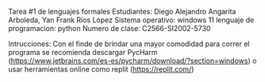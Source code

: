 Tarea #1 de lenguajes formales
Estudiantes: Diego Alejandro Angarita Arboleda, Yan Frank Ríos López
Sistema operativo: windows 11
lenguaje de programacion: python
Numero de clase: C2566-SI2002-5730

Intrucciones:
Con el finde de brindar una mayor comodidad para correr el programa se recomienda descargar PycHarm (https://www.jetbrains.com/es-es/pycharm/download/?section=windows) o usar herramientas online como replit (https://replit.com/)
